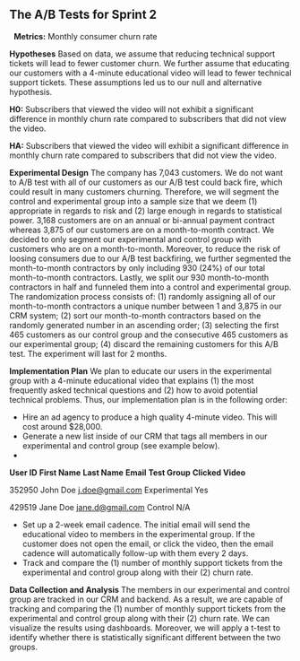 ## **The A/B Tests for Sprint 2**
 
**Metrics:** Monthly consumer churn rate

**Hypotheses**
Based on data, we assume that reducing technical support tickets will lead to fewer customer churn. We further assume that educating our customers with a 4-minute educational video will lead to fewer technical support tickets. These assumptions led us to our null and alternative hypothesis.

**H0:** Subscribers that viewed the video will not exhibit a significant difference in monthly churn rate compared to subscribers that did not view the video.

**HA:** Subscribers that viewed the video will exhibit a significant difference in monthly churn rate compared to subscribers that did not view the video.

**Experimental Design**
The company has 7,043 customers. We do not want to A/B test with all of our customers as our A/B test could back fire, which could result in many customers churning. Therefore, we will segment the control and experimental group into a sample size that we deem (1) appropriate in regards to risk and (2) large enough in regards to statistical power.
3,168 customers are on an annual or bi-annual payment contract whereas 3,875 of our customers are on a month-to-month contract. We decided to only segment our experimental and control group with customers who are on a month-to-month. Moreover, to reduce the risk of loosing consumers due to our A/B test backfiring, we further segmented the month-to-month contractors by only including 930 (24%) of our total month-to-month contractors. Lastly, we split our 930 month-to-month contractors in half and funneled them into a control and experimental group.
The randomization process consists of: (1) randomly assigning all of our month-to-month contractors a unique number between 1 and 3,875 in our CRM system; (2) sort our month-to-month contractors based on the randomly generated number in an ascending order; (3) selecting the first 465 customers as our control group and the consecutive 465 customers as our experimental group; (4) discard the remaining customers for this A/B test.
The experiment will last for 2 months.

**Implementation Plan**
We plan to educate our users in the experimental group with a 4-minute educational video that explains (1) the most frequently asked technical questions and (2) how to avoid potential technical problems. Thus, our implementation plan is in the following order:
* Hire an ad agency to produce a high quality 4-minute video. This will cost around $28,000.
* Generate a new list inside of our CRM that tags all members in our experimental and control group (see example below).
* 
**User ID** **First Name** **Last Name** **Email** **Test Group** **Clicked Video**
  
   352950	 	John 			Doe	   j.doe@gmail.com  Experimental  Yes
  
   429519 		Jane			Doe	  jane.d@gmail.com  Control 	  N/A

* Set up a 2-week email cadence. The initial email will send the educational video to members in the experimental group. If the customer does not open the email, or click the video, then the email cadence will automatically follow-up with them every 2 days.
* Track and compare the (1) number of monthly support tickets from the experimental and control group along with their (2) churn rate.

**Data Collection and Analysis**
The members in our experimental and control group are tracked in our CRM and backend. As a result, we are capable of tracking and comparing the (1) number of monthly support tickets from the experimental and control group along with their (2) churn rate. We can visualize the results using dashboards. Moreover, we will apply a t-test to identify whether there is statistically significant different between the two groups.
